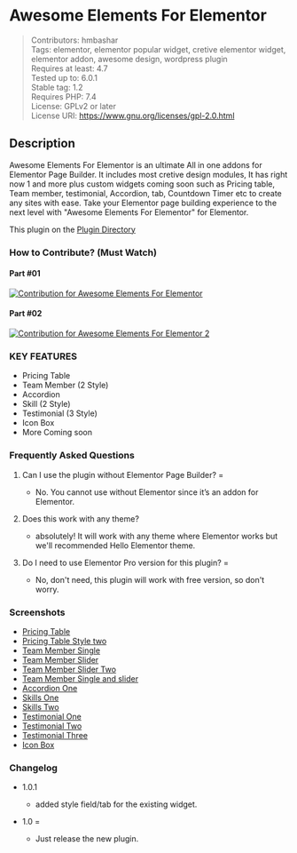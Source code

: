 # Awesome Elements For Elementor 
> Contributors: hmbashar<br>
> Tags: elementor, elementor popular widget, cretive elementor widget, elementor addon, awesome design, wordpress plugin<br>
> Requires at least: 4.7<br>
> Tested up to: 6.0.1<br>
> Stable tag: 1.2<br>
> Requires PHP: 7.4<br>
> License: GPLv2 or later<br>
> License URI: https://www.gnu.org/licenses/gpl-2.0.html<br>



## Description 

Awesome Elements For Elementor is an ultimate All in one addons for Elementor Page Builder. It includes most cretive design modules, It has right now 1 and more plus custom widgets coming soon such as Pricing table, Team member, testimonial, Accordion, tab, Countdown Timer etc to create any sites with ease. Take your Elementor page building experience to the next level with "Awesome Elements For Elementor" for Elementor. 

This plugin on the [Plugin Directory](https://wordpress.org/plugins/awesome-elements-for-elementor/)

### How to Contribute? (Must Watch)

#### Part #01
[![Contribution for Awesome Elements For Elementor](http://img.youtube.com/vi/eHR2jQ_fHIc/0.jpg)](http://www.youtube.com/watch?v=eHR2jQ_fHIc "Contribution for Awesome Elements For Elementor")

#### Part #02

[![Contribution for Awesome Elements For Elementor 2](http://img.youtube.com/vi/5UZfqzXbPPI/0.jpg)](http://www.youtube.com/watch?v=5UZfqzXbPPI "Contribution for Awesome Elements For Elementor 2")

### KEY FEATURES

- Pricing Table
- Team Member (2 Style)
- Accordion
- Skill (2 Style)
- Testimonial (3 Style)
- Icon Box
- More Coming soon


### Frequently Asked Questions 

1. Can I use the plugin without Elementor Page Builder?  =

    - No. You cannot use without Elementor since it’s an addon for Elementor.

2. Does this work with any theme? 

    - absolutely! It will work with any theme where Elementor works but we'll recommended Hello Elementor theme.


3. Do I need to use Elementor Pro version for this plugin? =

    - No, don't need, this plugin will work with free version, so don't worry. 


### Screenshots 

- [Pricing Table](https://github.com/hmbashar/Awesome-Addon-for-Elementor/blob/master/screenshots/screenshot-1.jpg?raw=true)
- [Pricing Table Style two](https://github.com/hmbashar/Awesome-Addon-for-Elementor/blob/master/screenshots/screenshot-5.jpg?raw=true)
- [Team Member Single](https://github.com/hmbashar/Awesome-Addon-for-Elementor/blob/master/screenshots/screenshot-2.jpg?raw=true)
- [Team Member Slider](https://github.com/hmbashar/Awesome-Addon-for-Elementor/blob/master/screenshots/screenshot-3.jpg?raw=true)
- [Team Member Slider Two](https://github.com/hmbashar/Awesome-Addon-for-Elementor/blob/master/screenshots/TeamMember-3.jpg?raw=true)
- [Team Member Single and slider](https://github.com/hmbashar/Awesome-Addon-for-Elementor/blob/master/screenshots/screenshot-4.jpg?raw=true)
- [Accordion One](https://github.com/hmbashar/Awesome-Addon-for-Elementor/blob/master/screenshots/accordian-1.jpg?raw=true)
- [Skills One](https://github.com/hmbashar/Awesome-Addon-for-Elementor/blob/master/screenshots/skill-1.jpg?raw=true)
- [Skills Two](https://github.com/hmbashar/Awesome-Addon-for-Elementor/blob/master/screenshots/skill-2.jpg?raw=true)
- [Testimonial One](https://github.com/hmbashar/Awesome-Addon-for-Elementor/blob/master/screenshots/testimonial-1.jpg?raw=true)
- [Testimonial Two](https://github.com/hmbashar/Awesome-Addon-for-Elementor/blob/master/screenshots/testimonial-2.jpg?raw=true)
- [Testimonial Three](https://github.com/hmbashar/Awesome-Addon-for-Elementor/blob/master/screenshots/testimonial-3.jpg?raw=true)
- [Icon Box](https://github.com/hmbashar/Awesome-Addon-for-Elementor/blob/master/screenshots/icon-box.jpg?raw=true)


### Changelog 

- 1.0.1
    - added style field/tab for the existing widget.

- 1.0 =
    - Just release the new plugin.